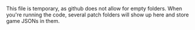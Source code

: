 This file is temporary, as github does not allow for empty folders. 
When you're running the code, several patch folders will show up here and store game JSONs in them.

